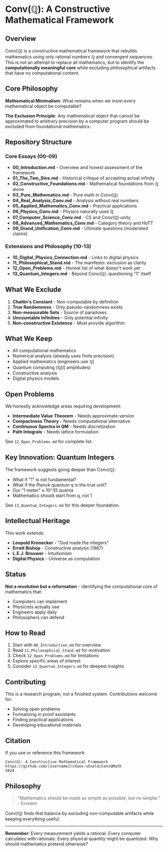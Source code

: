 # Conv(ℚ): A Constructive Mathematical Framework

## Overview

Conv(ℚ) is a constructive mathematical framework that rebuilds mathematics using only rational numbers ℚ and convergent sequences. This is not an attempt to replace all mathematics, but to identify the **computationally meaningful core** while excluding philosophical artifacts that have no computational content.

## Core Philosophy

**Mathematical Minimalism**: What remains when we insist every mathematical object be computable?

**The Exclusion Principle**: Any mathematical object that cannot be approximated to arbitrary precision by a computer program should be excluded from foundational mathematics.

## Repository Structure

### Core Essays (00-09)
- **00_Introduction.md** - Overview and honest assessment of the framework
- **01_The_Two_Sins.md** - Historical critique of accepting actual infinity
- **02_Constructive_Foundations.md** - Mathematical foundations from ℚ alone
- **03_Pure_Mathematics.md** - Pure math in Conv(ℚ)
- **04_Real_Analysis_Conv.md** - Analysis without real numbers
- **05_Applied_Mathematics_Conv.md** - Practical applications
- **06_Physics_Conv.md** - Physics naturally uses ℚ
- **07_Computer_Science_Conv.md** - CS and Conv(ℚ) unity
- **08_Advanced_Mathematics_Conv.md** - Category theory and HoTT
- **09_Grand_Unification_Conv.md** - Ultimate questions (moderated claims)

### Extensions and Philosophy (10-13)
- **10_Digital_Physics_Connection.md** - Links to digital physics
- **11_Philosophical_Stand.md** - The manifesto: exclusion as clarity
- **12_Open_Problems.md** - Honest list of what doesn't work yet
- **13_Quantum_Integers.md** - Beyond Conv(ℚ): questioning "1" itself

## What We Exclude

1. **Chaitin's Constant** - Non-computable by definition
2. **True Randomness** - Only pseudo-randomness exists
3. **Non-measurable Sets** - Source of paradoxes
4. **Uncountable Infinities** - Only potential infinity
5. **Non-constructive Existence** - Must provide algorithm

## What We Keep

- All computational mathematics
- Numerical analysis (already uses finite precision)
- Applied mathematics (engineers use ℚ)
- Quantum computing (ℚ[i] amplitudes)
- Constructive analysis
- Digital physics models

## Open Problems

We honestly acknowledge areas requiring development:
- **Intermediate Value Theorem** - Needs approximate version
- **Compactness Theory** - Needs computational alternative
- **Continuous Spectra in QM** - Needs discretization
- **Path Integrals** - Needs lattice formulation

See `12_Open_Problems.md` for complete list.

## Key Innovation: Quantum Integers

The framework suggests going deeper than Conv(ℚ):
- What if "1" is not fundamental?
- What if the Planck quantum q is the true unit?
- Our "1 meter" ≈ 10^35 quanta
- Mathematics should start from q, not 1

See `13_Quantum_Integers.md` for this deeper foundation.

## Intellectual Heritage

This work extends:
- **Leopold Kronecker** - "God made the integers"
- **Errett Bishop** - Constructive analysis (1967)
- **L.E.J. Brouwer** - Intuitionism
- **Digital Physics** - Universe as computation

## Status

**Not a revolution but a reformation** - identifying the computational core of mathematics that:
- Computers can implement
- Physicists actually use
- Engineers apply daily
- Philosophers can defend

## How to Read

1. Start with `00_Introduction.md` for overview
2. Read `11_Philosophical_Stand.md` for motivation
3. Check `12_Open_Problems.md` for limitations
4. Explore specific areas of interest
5. Consider `13_Quantum_Integers.md` for deepest insights

## Contributing

This is a research program, not a finished system. Contributions welcome for:
- Solving open problems
- Formalizing in proof assistants
- Finding practical applications
- Developing educational materials

## Citation

If you use or reference this framework:
```
Conv(ℚ): A Constructive Mathematical Framework
https://github.com/[username]/chaos-shield/ConvQMath
2024
```

## Philosophy

> "Mathematics should be made as simple as possible, but no simpler." - Einstein

Conv(ℚ) finds that balance by excluding non-computable artifacts while keeping everything useful.

---

**Remember**: Every measurement yields a rational. Every computer calculates with rationals. Every physical quantity might be quantized. Why should mathematics pretend otherwise?